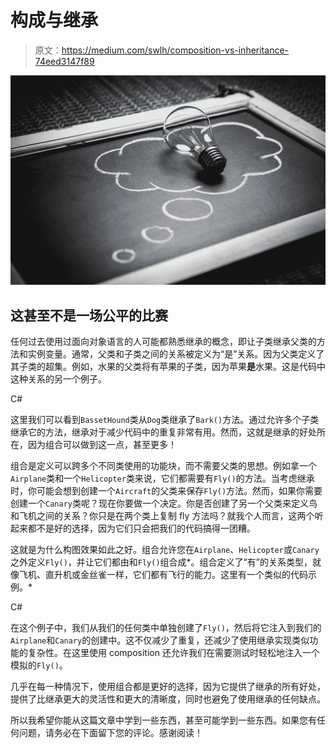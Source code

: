 # 构成与继承

> 原文：<https://medium.com/swlh/composition-vs-inheritance-74eed3147f89>

![](img/7815d04cc15491929539366bd600fc2c.png)

## 这甚至不是一场公平的比赛

任何过去使用过面向对象语言的人可能都熟悉继承的概念，即让子类继承父类的方法和实例变量。通常，父类和子类之间的关系被定义为“是”关系。因为父类定义了其子类的超集。例如，水果的父类将有苹果的子类，因为苹果**是**水果。这是代码中这种关系的另一个例子。

C#

这里我们可以看到`BassetHound`类从`Dog`类继承了`Bark()`方法。通过允许多个子类继承它的方法，继承对于减少代码中的重复非常有用。然而，这就是继承的好处所在，因为组合可以做到这一点，甚至更多！

组合是定义可以跨多个不同类使用的功能块，而不需要父类的思想。例如拿一个`Airplane`类和一个`Helicopter`类来说，它们都需要有`Fly()`的方法。当考虑继承时，你可能会想到创建一个`Aircraft`的父类来保存`Fly()`方法。然而，如果你需要创建一个`Canary`类呢？现在你要做一个决定。你是否创建了另一个父类来定义鸟和飞机之间的关系？你只是在两个类上复制 fly 方法吗？就我个人而言，这两个听起来都不是好的选择，因为它们只会把我们的代码搞得一团糟。

这就是为什么构图效果如此之好。组合允许您在`Airplane`、`Helicopter`或`Canary`之外定义`Fly()`，并让它们都由和`Fly()`组合成*。组合定义了“有”的关系类型，就像飞机、直升机或金丝雀一样，它们都有飞行的能力。这里有一个类似的代码示例。*

C#

在这个例子中，我们从我们的任何类中单独创建了`Fly()`，然后将它注入到我们的`Airplane`和`Canary`的创建中。这不仅减少了重复，还减少了使用继承实现类似功能的复杂性。在这里使用 composition 还允许我们在需要测试时轻松地注入一个模拟的`Fly()`。

几乎在每一种情况下，使用组合都是更好的选择，因为它提供了继承的所有好处，提供了比继承更大的灵活性和更大的清晰度，同时也避免了使用继承的任何缺点。

所以我希望你能从这篇文章中学到一些东西，甚至可能学到一些东西。如果您有任何问题，请务必在下面留下您的评论。感谢阅读！